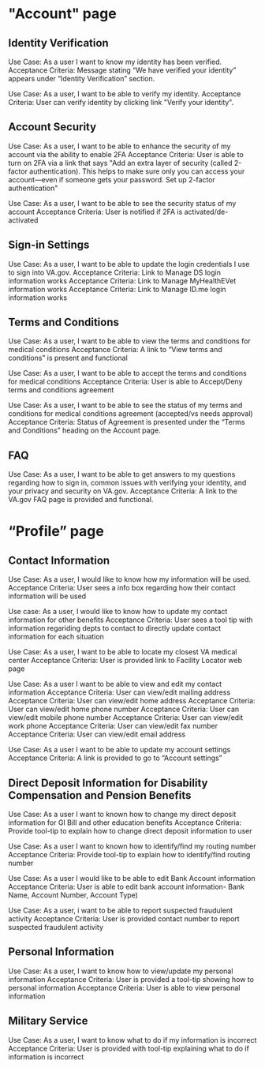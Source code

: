 

# "Account" page

## Identity Verification
Use Case: As a user I want to know my identity has been verified.
Acceptance Criteria: Message stating “We have verified your identity” appears under “Identity Verification” section.

Use Case: As a user, I want to be able to verify my identity.
Acceptance Criteria: User can verify identity by clicking link "Verify your identity".

## Account Security
Use Case: As a user, I want to be able to enhance the security of my account via the ability to enable 2FA
Acceptance Criteria: User is able to turn on 2FA via a link that says "Add an extra layer of security (called 2-factor authentication). This helps to make sure only you can access your account—even if someone gets your password.
Set up 2-factor authentication"

Use Case: As a user, I want to be able to see the security status of my account
Acceptance Criteria: User is notified if 2FA is activated/de-activated

## Sign-in Settings
Use Case: As a user, I want to be able to update the login credentials I use to sign into VA.gov.
Acceptance Criteria: Link to Manage DS login information works
Acceptance Criteria: Link to Manage MyHealthEVet information works
Acceptance Criteria: Link to Manage ID.me login information works

## Terms and Conditions
Use Case: As a user, I want to be able to view the terms and conditions for medical conditions
Acceptance Criteria: A link to “View terms and conditions” is present and functional

Use Case: As a user, I want to be able to accept the terms and conditions for medical conditions
Acceptance Criteria: User is able to Accept/Deny terms and conditions agreement

Use Case: As a user, I want to be able to see the status of my terms and conditions for medical conditions agreement (accepted/vs needs approval)
Acceptance Criteria: Status of Agreement is presented under the “Terms and Conditions” heading on the Account page.

## FAQ
Use Case: As a user, I want to be able to get answers to my questions regarding how to sign in, common issues with verifying your identity, and your privacy and security on VA.gov.
Acceptance Criteria: A link to the VA.gov FAQ page is provided and functional. 



# “Profile” page
## Contact Information

Use Case: As a user, I would like to know how my information will be used.
Acceptance Criteria: User sees a info box regarding how their contact information will be used

Use case: As a user, I would like to know how to update my contact information for other benefits
Acceptance Criteria: User sees a tool tip with information regariding depts to contact to directly update contact information for each situation

Use Case: As a user, I want to be able to locate my closest VA medical center
Acceptance Criteria: User is provided link to Facility Locator web page

Use Case: As a user I want to be able to view and edit my contact information
Acceptance Criteria: User can view/edit mailing address
Acceptance Criteria: User can view/edit home address
Acceptance Criteria: User can view/edit home phone number
Acceptance Criteria: User can view/edit mobile phone number
Acceptance Criteria: User can view/edit work phone
Acceptance Criteria: User can view/edit fax number
Acceptance Criteria: User can view/edit email address

Use Case: As a user I want to be able to update my account settings
Acceptance Criteria: A link is provided to go to “Account settings”

## Direct Deposit Information for Disability Compensation and Pension Benefits
Use Case: As a user I want to known how to change my direct deposit information for GI Bill and other education benefits
Acceptance Criteria: Provide tool-tip to explain how to change direct deposit information to user

Use Case: As a user I want to known how to identify/find my routing number
Acceptance Criteria: Provide tool-tip to explain how to identify/find routing number

Use Case: As a user I would like to be able to edit Bank Account information
Acceptance Criteria: User is able to edit bank account information- Bank Name, Account Number, Account Type)

Use Case: As a user, i want to be able to report suspected fraudulent activity
Acceptance Criteria: User is provided contact number to report suspected fraudulent activity

## Personal Information
Use Case: As a user, I want to know how to view/update my personal information
Acceptance Criteria: User is provided a tool-tip showing how to personal information
Acceptance Criteria: User is able to view personal information

## Military Service
Use Case: As a user, I want to know what to do if my information is incorrect
Acceptance Criteria: User is provided with tool-tip explaining what to do if information is incorrect

